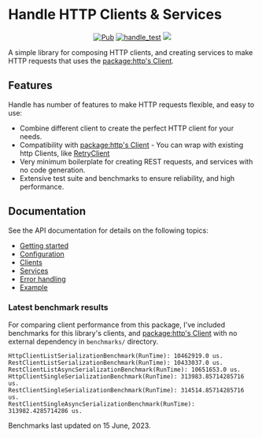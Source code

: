 # Handle HTTP Clients & Services

<p align="center">
<a href="https://pub.dev/packages/handle"><img src="https://img.shields.io/pub/v/handle.svg" alt="Pub"></a>
<a href="https://github.com/predatorx7/handle/actions/workflows/handle_test.yaml"><img src="https://github.com/predatorx7/handle/actions/workflows/handle_test.yaml/badge.svg" alt="handle_test"></a>
<a href="https://codecov.io/gh/predatorx7/handle" >
<img src="https://codecov.io/gh/predatorx7/handle/branch/main/graph/badge.svg?token=FIQIP0GYHK"/>
</a>
</p>

A simple library for composing HTTP clients, and creating services to make HTTP requests that uses the [package:http's Client](https://pub.dev/documentation/http/latest/http/Client-class.html).

## Features

Handle has number of features to make HTTP requests flexible, and easy to use:

- Combine different client to create the perfect HTTP client for your needs.
- Compatibility with [package:http's Client](https://pub.dev/documentation/http/latest/http/Client-class.html) - You can wrap with existing http Clients, like [RetryClient](https://pub.dev/documentation/http/latest/retry/RetryClient-class.html)
- Very minimum boilerplate for creating REST requests, and services with no code generation.
- Extensive test suite and benchmarks to ensure reliability, and high performance.

## Documentation
See the API documentation for details on the following topics:

- [Getting started](https://pub.dev/documentation/handle/latest/topics/Get%20started-topic.html)
- [Configuration](https://pub.dev/documentation/handle/latest/topics/Configuration-topic.html)
- [Clients](https://pub.dev/documentation/handle/latest/topics/Clients-topic.html)
- [Services](https://pub.dev/documentation/handle/latest/topics/Services-topic.html)
- [Error handling](https://pub.dev/documentation/handle/latest/topics/Error%20handling-topic.html)
- [Example](https://pub.dev/packages/handle/example)

<!-- ## Migration guides

- [Migrating to 1.0](https://pub.dev/documentation/handle/latest/topics/breaking-changes-v1-topic.html) -->

### Latest benchmark results

For comparing client performance from this package, I've included benchmarks for this library's clients, and [package:http's Client](https://pub.dev/documentation/http/latest/http/Client-class.html) with no external dependency in `benchmarks/` directory.

```
HttpClientListSerializationBenchmark(RunTime): 10462919.0 us.
RestClientListSerializationBenchmark(RunTime): 10433037.0 us.
RestClientListAsyncSerializationBenchmark(RunTime): 10651653.0 us.
HttpClientSingleSerializationBenchmark(RunTime): 313983.85714285716 us.
RestClientSingleSerializationBenchmark(RunTime): 314514.85714285716 us.
RestClientSingleAsyncSerializationBenchmark(RunTime): 313982.4285714286 us.
```

Benchmarks last updated on 15 June, 2023.
